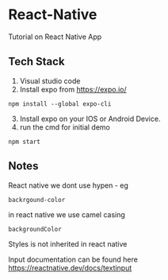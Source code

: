 # React-Native
Tutorial on React Native App

## Tech Stack ##
1. Visual studio code 
2. Install expo from https://expo.io/ 
```
npm install --global expo-cli
```
3. Install expo on your IOS or Android Device.
4. run the cmd for initial demo
```
npm start
```

## Notes ##
React native we dont use hypen - eg
```
backrgound-color
```
in react native we use camel casing
```
backgroundColor
```

Styles is not inherited in react native

Input documentation can be found here https://reactnative.dev/docs/textinput
